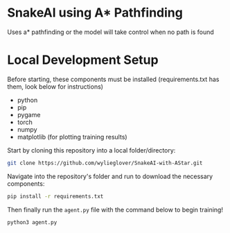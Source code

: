 # SnakeAI using A* Pathfinding
Uses a* pathfinding or the model will take control when no path is found

# Local Development Setup
Before starting, these components must be installed (requirements.txt has them, look below for instructions)
- python
- pip
- pygame
- torch
- numpy
- matplotlib (for plotting training results)

Start by cloning this repository into a local folder/directory:
```sh
git clone https://github.com/wylieglover/SnakeAI-with-AStar.git
```

Navigate into the repository's folder and run to download the necessary components:
```sh
pip install -r requirements.txt
```

Then finally run the ```agent.py``` file with the command below to begin training!
```sh
python3 agent.py
```
